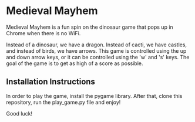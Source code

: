 # Medieval Mayhem

Medieval Mayhem is a fun spin on the dinosaur game that
pops up in Chrome when there is no WiFi.

Instead of a dinosaur, we have a dragon. Instead of cacti,
we have castles, and instead of birds, we have arrows. This game
is controlled using the up and down arrow keys, or it can be
controlled using the 'w' and 's' keys. The goal of the game is
to get as high of a score as possible.

## Installation Instructions
In order to play the game, install the pygame library. After that,
clone this repository, run the play_game.py file and enjoy!

Good luck!